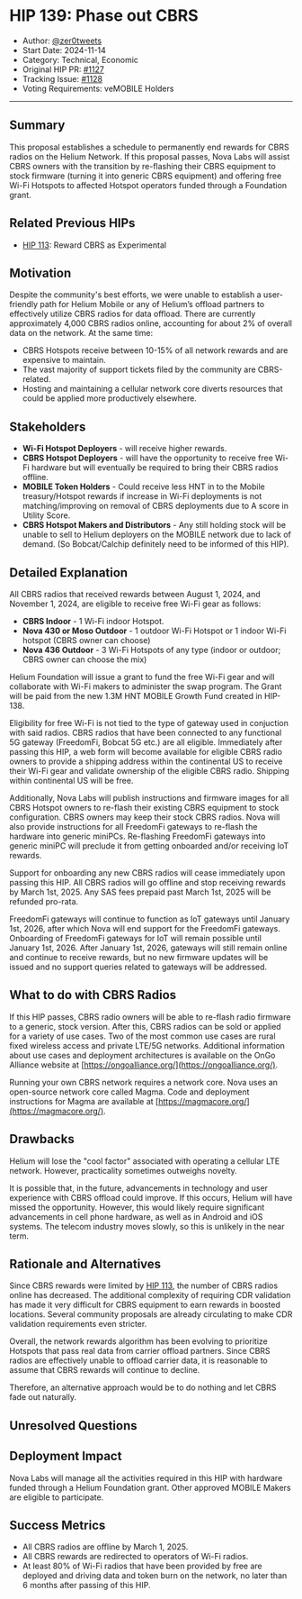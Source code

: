 # HIP 139: Phase out CBRS

- Author: [@zer0tweets](https://github.com/zer0tweets)
- Start Date: 2024-11-14
- Category: Technical, Economic
- Original HIP PR: [#1127](https://github.com/helium/HIP/pull/1127)
- Tracking Issue: [#1128](https://github.com/helium/HIP/issues/1128)
- Voting Requirements: veMOBILE Holders

---

## Summary

This proposal establishes a schedule to permanently end rewards for CBRS radios on the Helium Network. If this proposal passes, Nova Labs will assist CBRS owners with the transition by re-flashing their CBRS equipment to stock firmware (turning it into generic CBRS equipment) and offering free Wi-Fi Hotspots to affected Hotspot operators funded through a Foundation grant.

## Related Previous HIPs

* [HIP 113][hip-113]: Reward CBRS as Experimental

## Motivation

Despite the community's best efforts, we were unable to establish a user-friendly path for Helium Mobile or any of Helium’s offload partners to effectively utilize CBRS radios for data offload. There are currently approximately 4,000 CBRS radios online, accounting for about 2% of overall data on the network. At the same time:

- CBRS Hotspots receive between 10-15% of all network rewards and are expensive to maintain.
- The vast majority of support tickets filed by the community are CBRS-related.
- Hosting and maintaining a cellular network core diverts resources that could be applied more productively elsewhere.

## Stakeholders

- **Wi-Fi Hotspot Deployers** - will receive higher rewards.
- **CBRS Hotspot Deployers** - will have the opportunity to receive free Wi-Fi hardware but will eventually be required to bring their CBRS radios offline.
- **MOBILE Token Holders** -  Could receive less HNT in to the Mobile treasury/Hotspot rewards if increase in Wi-Fi deployments is not matching/improving on removal of CBRS deployments due to A score in Utility Score.
- **CBRS Hotspot Makers and Distributors** - Any still holding stock will be unable to sell to Helium deployers on the MOBILE network due to lack of demand. (So Bobcat/Calchip definitely need to be informed of this HIP).

## Detailed Explanation

All CBRS radios that received rewards between August 1, 2024, and November 1, 2024, are eligible to receive free Wi-Fi gear as follows:

- **CBRS Indoor** - 1 Wi-Fi indoor Hotspot.
- **Nova 430 or Moso Outdoor** - 1 outdoor Wi-Fi Hotspot or 1 indoor Wi-Fi hotspot (CBRS owner can choose)
- **Nova 436 Outdoor** - 3 Wi-Fi Hotspots of any type (indoor or outdoor; CBRS owner can choose the mix)

Helium Foundation will issue a grant to fund the free Wi-Fi gear and will collaborate with Wi-Fi makers to administer the swap program. The Grant will be paid from the new 1.3M HNT MOBILE Growth Fund created in HIP-138.

Eligibility for free Wi-Fi is not tied to the type of gateway used in conjuction with said radios. CBRS radios that have been connected to any functional 5G gateway (FreedomFi, Bobcat 5G etc.) are all eligible. Immediately after passing this HIP, a web form will become available for eligible CBRS radio owners to provide a shipping address within the continental US to receive their Wi-Fi gear and validate ownership of the eligible CBRS radio. Shipping within continental US will be free.

Additionally, Nova Labs will publish instructions and firmware images for all CBRS Hotspot owners to re-flash their existing CBRS equipment to stock configuration. CBRS owners may keep their stock CBRS radios. Nova will also provide instructions for all FreedomFi gateways to re-flash the hardware into generic miniPCs. Re-flashing FreedomFi gateways into generic miniPC will preclude it from getting onboarded and/or receiving IoT rewards. 

Support for onboarding any new CBRS radios will cease immediately upon passing this HIP. All CBRS radios will go offline and stop receiving rewards by March 1st, 2025. Any SAS fees prepaid past March 1st, 2025 will be refunded pro-rata. 

FreedomFi gateways will continue to function as IoT gateways until January 1st, 2026, after which Nova will end support for the FreedomFi gateways. Onboarding of FreedomFi gateways for IoT will remain possible until January 1st, 2026. After January 1st, 2026, gateways will still remain online and continue to receive rewards, but no new firmware updates will be issued and no support queries related to gateways will be addressed. 

## What to do with CBRS Radios 

If this HIP passes, CBRS radio owners will be able to re-flash radio firmware to a generic, stock version. After this, CBRS radios can be sold or applied for a variety of use cases. Two of the most common use cases are rural fixed wireless access and private LTE/5G networks. Additional information about use cases and deployment architectures is available on the OnGo Alliance website at [https://ongoalliance.org/](https://ongoalliance.org/).

Running your own CBRS network requires a network core. Nova uses an open-source network core called Magma. Code and deployment instructions for Magma are available at [https://magmacore.org/](https://magmacore.org/).


## Drawbacks

Helium will lose the "cool factor" associated with operating a cellular LTE network. However, practicality sometimes outweighs novelty.

It is possible that, in the future, advancements in technology and user experience with CBRS offload could improve. If this occurs, Helium will have missed the opportunity. However, this would likely require significant advancements in cell phone hardware, as well as in Android and iOS systems. The telecom industry moves slowly, so this is unlikely in the near term.

## Rationale and Alternatives

Since CBRS rewards were limited by [HIP 113][hip-113], the number of CBRS radios online has decreased. The additional complexity of requiring CDR validation has made it very difficult for CBRS equipment to earn rewards in boosted locations. Several community proposals are already circulating to make CDR validation requirements even stricter.

Overall, the network rewards algorithm has been evolving to prioritize Hotspots that pass real data from carrier offload partners. Since CBRS radios are effectively unable to offload carrier data, it is reasonable to assume that CBRS rewards will continue to decline.

Therefore, an alternative approach would be to do nothing and let CBRS fade out naturally.

## Unresolved Questions

## Deployment Impact

Nova Labs will manage all the activities required in this HIP with hardware funded through a Helium Foundation grant. Other approved MOBILE Makers are eligible to participate.

## Success Metrics

- All CBRS radios are offline by March 1, 2025.
- All CBRS rewards are redirected to operators of Wi-Fi radios.
- At least 80% of Wi-Fi radios that have been provided by free are deployed and driving data and token burn on the network, no later than 6 months after passing of this HIP. 

[hip-113]: ./0113-reward-cbrs-as-experimental.md
